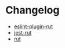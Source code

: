 # Changelog

- [eslint-plugin-rut](./packages/eslint-plugin-rut/CHANGELOG.md)
- [jest-rut](./packages/jest-rut/CHANGELOG.md)
- [rut](./packages/rut/CHANGELOG.md)
